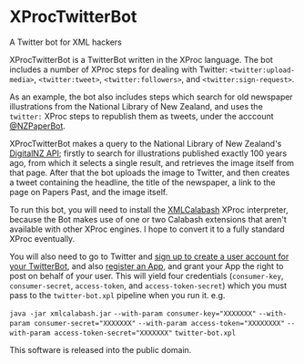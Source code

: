 # XProcTwitterBot
A Twitter bot for XML hackers

XProcTwitterBot is a TwitterBot written in the XProc language. The bot includes a number of XProc steps for dealing with Twitter: `<twitter:upload-media>`, `<twitter:tweet>`, `<twitter:followers>`, and `<twitter:sign-request>`.

As an example, the bot also includes steps which search for old newspaper illustrations from the National Library of New Zealand, and uses the `twitter:` XProc steps to republish them as tweets, under the acccount [@NZPaperBot](https://twitter.com/NZPaperBot).

XProcTwitterBot makes a query to the National Library of New Zealand's [DigitalNZ API](http://www.digitalnz.org/developers/api-docs-v3/search-records-api-v3); firstly to search for illustrations published exactly 100 years ago, from which it selects a single result, and retrieves the image itself from that page. After that the bot uploads the image to Twitter, and then creates a tweet containing the headline, the title of the newspaper, a link to the page on Papers Past, and the image itself.

To run this bot, you will need to install the [XMLCalabash](http://xmlcalabash.com/) XProc interpreter, because the Bot makes use of one or two Calabash extensions that aren't available with other XProc engines. I hope to convert it to a fully standard XProc eventually.

You will also need to go to Twitter and [sign up to create a user account for your TwitterBot](https://twitter.com/signup), and also [register an App](https://apps.twitter.com/app/new), and grant your App the right to post on behalf of your user. This will yield four credentials (`consumer-key`, `consumer-secret`, `access-token`, and `access-token-secret`) which you must pass to the `twitter-bot.xpl` pipeline when you run it. e.g.

`java -jar xmlcalabash.jar` `--with-param consumer-key="XXXXXXX"` `--with-param consumer-secret="XXXXXXX"` `--with-param access-token="XXXXXXXX"` `--with-param access-token-secret="XXXXXXX"` `twitter-bot.xpl`


This software is released into the public domain.

